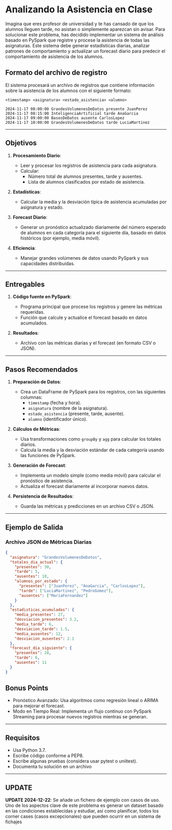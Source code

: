 # Analizando la Asistencia en Clase

Imagina que eres profesor de universidad y te has cansado de que los alumnos lleguen tarde, no asistan o simplemente aparezcan sin avisar. Para solucionar este problema, has decidido implementar un sistema de análisis basado en PySpark que registre y procese la asistencia de todas las asignaturas. Este sistema debe generar estadísticas diarias, analizar patrones de comportamiento y actualizar un forecast diario para predecir el comportamiento de asistencia de los alumnos.

## Formato del archivo de registro

El sistema procesará un archivo de registros que contiene información sobre la asistencia de los alumnos con el siguiente formato:

```
<timestamp> <asignatura> <estado_asistencia> <alumno>

2024-11-17 08:00:00 GrandesVolumenesDeDatos presente JuanPerez 
2024-11-17 08:15:00 InteligenciaArtificial tarde AnaGarcia 
2024-11-17 09:00:00 BasesDeDatos ausente CarlosLopez 
2024-11-17 10:00:00 GrandesVolumenesDeDatos tarde LuciaMartinez 
```

---

## Objetivos

1. **Procesamiento Diario**:
   - Leer y procesar los registros de asistencia para cada asignatura.
   - Calcular:
     - Número total de alumnos presentes, tarde y ausentes.
     - Lista de alumnos clasificados por estado de asistencia.

2. **Estadísticas**:
   - Calcular la media y la desviación típica de asistencia acumuladas por asignatura y estado.

3. **Forecast Diario**:
   - Generar un pronóstico actualizado diariamente del número esperado de alumnos en cada categoría para el siguiente día, basado en datos históricos (por ejemplo, media móvil).

4. **Eficiencia**:
   - Manejar grandes volúmenes de datos usando PySpark y sus capacidades distribuidas.

---

## Entregables

1. **Código fuente en PySpark**:
   - Programa principal que procese los registros y genere las métricas requeridas.
   - Función que calcule y actualice el forecast basado en datos acumulados.

2. **Resultados**:
   - Archivo con las métricas diarias y el forecast (en formato CSV o JSON).

---

## Pasos Recomendados

1. **Preparación de Datos**:
   - Crea un DataFrame de PySpark para los registros, con las siguientes columnas:
     - `timestamp` (fecha y hora).
     - `asignatura` (nombre de la asignatura).
     - `estado_asistencia` (presente, tarde, ausente).
     - `alumno` (identificador único).

2. **Cálculos de Métricas**:
   - Usa transformaciones como `groupBy` y `agg` para calcular los totales diarios.
   - Calcula la media y la desviación estándar de cada categoría usando las funciones de PySpark.

3. **Generación de Forecast**:
   - Implementa un modelo simple (como media móvil) para calcular el pronóstico de asistencia.
   - Actualiza el forecast diariamente al incorporar nuevos datos.

4. **Persistencia de Resultados**:
   - Guarda las métricas y predicciones en un archivo CSV o JSON.

---

## Ejemplo de Salida

### Archivo JSON de Métricas Diarias

```json
{
  "asignatura": "GrandesVolumenesDeDatos",
  "totales_dia_actual": {
    "presentes": 30,
    "tarde": 5,
    "ausentes": 10,
    "alumnos_por_estado": {
      "presentes": ["JuanPerez", "AnaGarcia", "CarlosLopez"],
      "tarde": ["LuciaMartinez", "PedroGomez"],
      "ausentes": ["MariaFernandez"]
    }
  },
  "estadisticas_acumuladas": {
    "media_presentes": 27,
    "desviacion_presentes": 3.2,
    "media_tarde": 6,
    "desviacion_tarde": 1.5,
    "media_ausentes": 12,
    "desviacion_ausentes": 2.1
  },
  "forecast_dia_siguiente": {
    "presentes": 28,
    "tarde": 6,
    "ausentes": 11
  }
}
```
## Bonus Points
* Pronóstico Avanzado:
Usa algoritmos como regresión lineal o ARIMA para mejorar el forecast.
* Modo en Tiempo Real:
Implementa un flujo continuo con PySpark Streaming para procesar nuevos registros mientras se generan.

---

## Requisitos

- Usa Python 3.7.
- Escribe código conforme a PEP8.
- Escribe algunas pruebas (considera usar pytest o uniitest).
- Documenta tu solución en un archivo

---
## UPDATE
**UPDATE 2024-12-22**: Se añade un fichero de ejemplo con casos de uso. Uno de los aspectos clave de este problema es generar un dataset basado en las condiciones establecidas y estudiar, así como planificar, todos los corner cases (casos excepcionales) que pueden ocurrir en un sistema de fichajes
